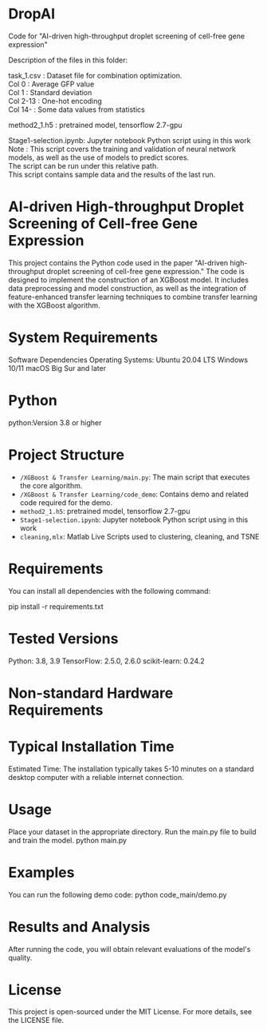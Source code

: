 # DropAI

Code for "AI-driven high-throughput droplet screening of cell-free gene expression"<br>

Description of the files in this folder:<br>

task_1.csv      : Dataset file for combination optimization.<br>
	Col 0	: Average GFP value<br>
	Col 1	: Standard deviation<br>
	Col 2-13	: One-hot encoding<br>
	Col 14-	: Some data values from statistics<br>

method2_1.h5	: pretrained model, tensorflow 2.7-gpu<br>

Stage1-selection.ipynb: Jupyter notebook Python script using in this work<br>
	Note	: This script covers the training and validation of neural network models, as well as the use of models to predict scores.<br>
		  The script can be run under this relative path.<br>
		  This script contains sample data and the results of the last run.<br>
# AI-driven High-throughput Droplet Screening of Cell-free Gene Expression

This project contains the Python code used in the paper "AI-driven high-throughput droplet screening of cell-free gene expression." The code is designed to implement the construction of an XGBoost model. It includes data preprocessing and model construction, as well as the integration of feature-enhanced transfer learning techniques to combine transfer learning with the XGBoost algorithm.

# System Requirements
Software Dependencies
Operating Systems:
Ubuntu 20.04 LTS
Windows 10/11
macOS Big Sur and later

# Python
python:Version 3.8 or higher


#  Project Structure
- `/XGBoost & Transfer Learning/main.py`: The main script that executes the core algorithm.
- `/XGBoost & Transfer Learning/code_demo`: Contains demo and related code required for the demo.
- `method2_1.h5`: pretrained model, tensorflow 2.7-gpu
- `Stage1-selection.ipynb`: Jupyter notebook Python script using in this work
- `cleaning,mlx`: Matlab Live Scripts used to clustering, cleaning, and TSNE

#  Requirements

You can install all dependencies with the following command:

pip install -r requirements.txt

# Tested Versions
Python: 3.8, 3.9
TensorFlow: 2.5.0, 2.6.0
scikit-learn: 0.24.2

# Non-standard Hardware Requirements

# Typical Installation Time

Estimated Time: The installation typically takes 5-10 minutes on a standard desktop computer with a reliable internet connection.


#  Usage
Place your dataset in the appropriate directory.
Run the main.py file to build and train the  model.
python main.py


#  Examples
You can run the following demo code:
python code_main/demo.py

# Results and Analysis
After running the code, you will obtain relevant evaluations of the model's quality.


# License
This project is open-sourced under the MIT License. For more details, see the LICENSE file.

